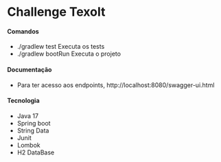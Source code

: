 # Challenge TexoIt

#### Comandos
* ./gradlew test Executa os tests
* ./gradlew bootRun  Executa o projeto

#### Documentação
* Para ter acesso aos endpoints, http://localhost:8080/swagger-ui.html

#### Tecnologia
- Java 17
- Spring boot
- String Data
- Junit
- Lombok
- H2 DataBase


